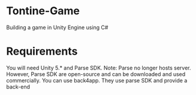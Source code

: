 # Tontine-Game
Building a game in Unity Engine using C#

# Requirements
You will need Unity 5.* and Parse SDK.
Note: Parse no longer hosts server. However, Parse SDK are open-source and can be downloaded and used commercially. You can use back4app. They use parse SDK and provide a back-end
